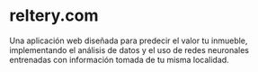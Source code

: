 # reltery.com
Una aplicación web diseñada para predecir el valor tu inmueble, implementando el análisis de datos y el uso de redes neuronales entrenadas con información tomada de tu misma localidad.
